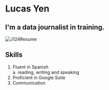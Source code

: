 # Lucas Yen
## I'm a data journalist in training.

![J124Resume](https://user-images.githubusercontent.com/87663499/126437195-e01db0a2-1093-452d-ad0e-0d9906dde448.JPG)

## Skills
1. Fluent in Spanish <br>
    a. reading, writing and speaking 
2. Proficient in Google Suite
3. Communication


